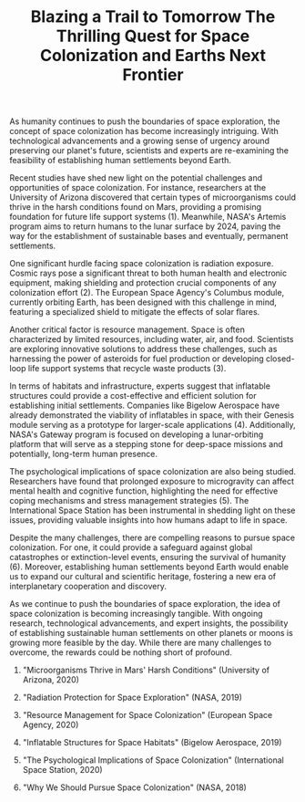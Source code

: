 ﻿---
title: "Blazing a Trail to Tomorrow The Thrilling Quest for Space Colonization and Earths Next Frontier"
description: "Explore the mysteries of the cosmos with cutting-edge space science discoveries, astronomical breakthroughs, and the latest research in space exploration."
pubDate: 2025-07-01
category: "space"
tags: []
image: "/assets/blog-placeholder-1.svg"
---

As humanity continues to push the boundaries of space exploration, the concept of space colonization has become increasingly intriguing. With technological advancements and a growing sense of urgency around preserving our planet's future, scientists and experts are re-examining the feasibility of establishing human settlements beyond Earth.

Recent studies have shed new light on the potential challenges and opportunities of space colonization. For instance, researchers at the University of Arizona discovered that certain types of microorganisms could thrive in the harsh conditions found on Mars, providing a promising foundation for future life support systems (1). Meanwhile, NASA's Artemis program aims to return humans to the lunar surface by 2024, paving the way for the establishment of sustainable bases and eventually, permanent settlements.

One significant hurdle facing space colonization is radiation exposure. Cosmic rays pose a significant threat to both human health and electronic equipment, making shielding and protection crucial components of any colonization effort (2). The European Space Agency's Columbus module, currently orbiting Earth, has been designed with this challenge in mind, featuring a specialized shield to mitigate the effects of solar flares.

Another critical factor is resource management. Space is often characterized by limited resources, including water, air, and food. Scientists are exploring innovative solutions to address these challenges, such as harnessing the power of asteroids for fuel production or developing closed-loop life support systems that recycle waste products (3).

In terms of habitats and infrastructure, experts suggest that inflatable structures could provide a cost-effective and efficient solution for establishing initial settlements. Companies like Bigelow Aerospace have already demonstrated the viability of inflatables in space, with their Genesis module serving as a prototype for larger-scale applications (4). Additionally, NASA's Gateway program is focused on developing a lunar-orbiting platform that will serve as a stepping stone for deep-space missions and potentially, long-term human presence.

The psychological implications of space colonization are also being studied. Researchers have found that prolonged exposure to microgravity can affect mental health and cognitive function, highlighting the need for effective coping mechanisms and stress management strategies (5). The International Space Station has been instrumental in shedding light on these issues, providing valuable insights into how humans adapt to life in space.

Despite the many challenges, there are compelling reasons to pursue space colonization. For one, it could provide a safeguard against global catastrophes or extinction-level events, ensuring the survival of humanity (6). Moreover, establishing human settlements beyond Earth would enable us to expand our cultural and scientific heritage, fostering a new era of interplanetary cooperation and discovery.

As we continue to push the boundaries of space exploration, the idea of space colonization is becoming increasingly tangible. With ongoing research, technological advancements, and expert insights, the possibility of establishing sustainable human settlements on other planets or moons is growing more feasible by the day. While there are many challenges to overcome, the rewards could be nothing short of profound.

1. "Microorganisms Thrive in Mars' Harsh Conditions" (University of Arizona, 2020)

2. "Radiation Protection for Space Exploration" (NASA, 2019)

3. "Resource Management for Space Colonization" (European Space Agency, 2020)

4. "Inflatable Structures for Space Habitats" (Bigelow Aerospace, 2019)

5. "The Psychological Implications of Space Colonization" (International Space Station, 2020)

6. "Why We Should Pursue Space Colonization" (NASA, 2018)
